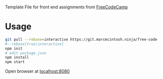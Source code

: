 
Template File for front end assignments from [FreeCodeCamp](https://www.freecodecamp.com)

# Usage
```bash
git pull --rebase=interactive https://git.marcmcintosh.ninja/free-code-camp-front-end-skeleton
#--rebase[true|interactive]
npm init
# edit package.json
npm install
npm start
```
Open browser at <localhost:8080>

